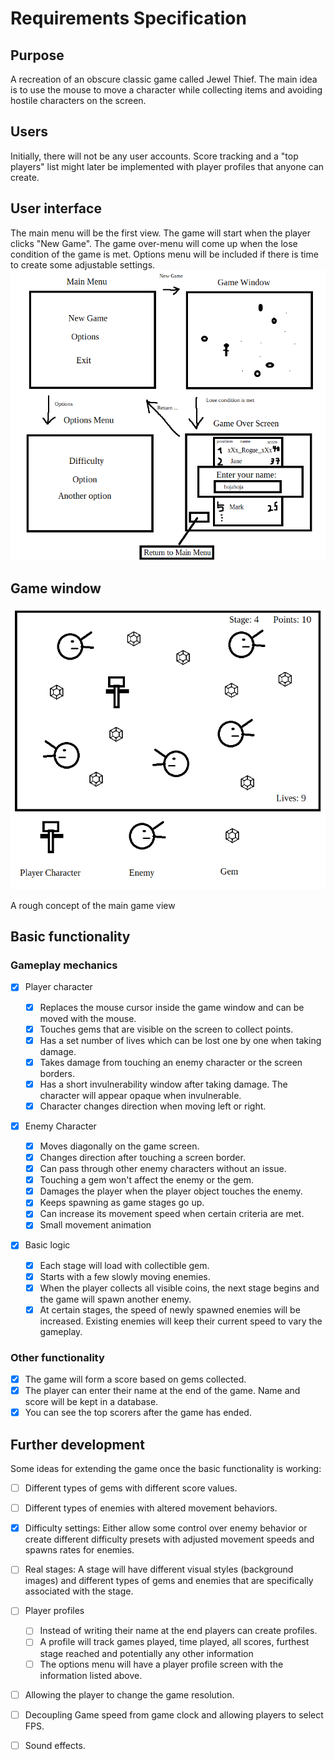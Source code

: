 # Requirements Specification

## Purpose

A recreation of an obscure classic game called Jewel Thief. The main idea is to
use the mouse to move a character while collecting items and avoiding hostile
characters on the screen.

## Users

Initially, there will not be any user accounts. Score tracking and a "top
players" list might later be implemented with player profiles that anyone can
create.

## User interface

The main menu will be the first view. The game will start when the player clicks
"New Game". The game over-menu will come up when the lose condition of the game
is met. Options menu will be included if there is time to create some adjustable
settings. ![Views](images/views.png)

## Game window

![Rough sketch of the game](images/rough_sketch.png)

A rough concept of the main game view

## Basic functionality

### Gameplay mechanics

- [x] Player character

    - [x] Replaces the mouse cursor inside the game window and can be moved with the
      mouse.
    - [x] Touches gems that are visible on the screen to collect points.
    - [x] Has a set number of lives which can be lost one by one when taking damage.
    - [x] Takes damage from touching an enemy character or the screen borders.
    - [x] Has a short invulnerability window after taking damage. The character will
      appear opaque when invulnerable.
    - [x] Character changes direction when moving left or right.

- [x] Enemy Character

    - [x] Moves diagonally on the game screen.
    - [x] Changes direction after touching a screen border.
    - [x] Can pass through other enemy characters without an issue.
    - [x] Touching a gem won't affect the enemy or the gem.
    - [x] Damages the player when the player object touches the enemy.
    - [x] Keeps spawning as game stages go up.
    - [x] Can increase its movement speed when certain criteria are met.
    - [x] Small movement animation

- [x] Basic logic

    - [x] Each stage will load with collectible gem.
    - [x] Starts with a few slowly moving enemies.
    - [x] When the player collects all visible coins, the next stage begins and the
      game will spawn another enemy.
    - [x] At certain stages, the speed of newly spawned enemies will be increased.
      Existing enemies will keep their current speed to vary the gameplay.

### Other functionality

- [x] The game will form a score based on gems collected.
- [x] The player can enter their name at the end of the game. Name and score will be
  kept in a database.
- [x] You can see the top scorers after the game has ended.

## Further development

Some ideas for extending the game once the basic functionality is working:

- [ ] Different types of gems with different score values.
- [ ] Different types of enemies with altered movement behaviors.
- [x] Difficulty settings: Either allow some control over enemy behavior or create
  different difficulty presets with adjusted movement speeds and spawns rates
  for enemies.
- [ ] Real stages: A stage will have different visual styles (background images) and
  different types of gems and enemies that are specifically associated with the
  stage.

- [ ] Player profiles
    - [ ] Instead of writing their name at the end players can create profiles.
    - [ ] A profile will track games played, time played, all scores, furthest stage
      reached and potentially any other information
    - [ ] The options menu will have a player profile screen with the information
      listed above.

- [ ] Allowing the player to change the game resolution.
- [ ] Decoupling Game speed from game clock and allowing players to select FPS.
- [ ] Sound effects.
